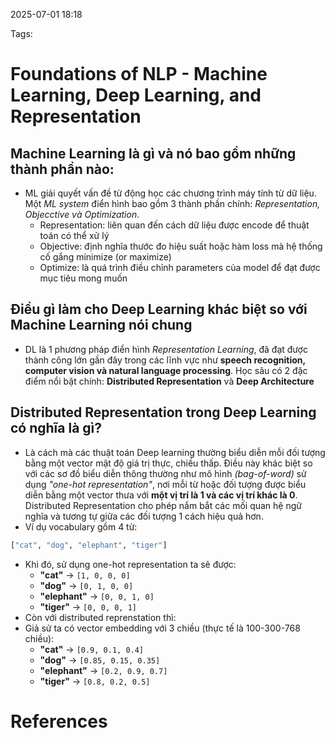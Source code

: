 2025-07-01 18:18


Tags:

# Foundations of NLP - Machine Learning, Deep Learning, and Representation
## Machine Learning là gì và nó bao gồm những thành phần nào:
- ML giải quyết vấn đề từ động học các chương trình máy tính từ dữ liệu. Một *ML system* điển hình bao gồm 3 thành phần chính: *Representation, Objecctive và Optimization*. 
	- Representation: liên quan đến cách dữ liệu được encode để thuật toán có thể xử lý
	- Objective: định nghĩa thước đo hiệu suất hoặc hàm loss mà hệ thống cố gắng minimize (or maximize)
	- Optimize: là quá trình điều chỉnh parameters của model để đạt được mục tiêu mong muốn
## Điều gì làm cho Deep Learning khác biệt so với Machine Learning nói chung
- DL là 1 phương pháp điển hình *Representation Learning*, đã đạt được thành công lớn gần đây trong các lĩnh vực như **speech recognition, computer vision và natural language processing**. Học sâu có 2 đặc điểm nổi bật chính: **Distributed Representation** và **Deep Architecture**
## Distributed Representation trong Deep Learning có nghĩa là gì? 
- Là cách mà các thuật toán Deep learning thường biểu diễn mỗi đối tượng bằng một vector mật độ giá trị thực, chiều thấp. Điều này khác biệt so với các sơ đồ biểu diễn thông thường như mô hình *(bag-of-word)* sử dụng *"one-hot representation"*, nơi mỗi từ hoặc đối tượng được biểu diễn bằng một vector thưa với **một vị trí là 1 và các vị trí khác là 0**. Distributed Representation cho phép nắm bắt các mối quan hệ ngữ nghĩa và tương tự giữa các đối tượng 1 cách hiệu quả hơn.
- Ví dụ vocabulary gồm 4 từ: 
```python
["cat", "dog", "elephant", "tiger"]
```
- Khi đó, sử dụng one-hot representation ta sẽ được:
	- **"cat"** → `[1, 0, 0, 0]`
	- **"dog"** → `[0, 1, 0, 0]`
	- **"elephant"** → `[0, 0, 1, 0]`
	- **"tiger"** → `[0, 0, 0, 1]`
- Còn với distributed reprenstation thì: 
- Giả sử ta có vector embedding với 3 chiều (thực tế là 100-300-768 chiều):
	- **"cat"** → `[0.9, 0.1, 0.4]`    
	- **"dog"** → `[0.85, 0.15, 0.35]`    
	- **"elephant"** → `[0.2, 0.9, 0.7]`
	- **"tiger"** → `[0.8, 0.2, 0.5]`

# References
